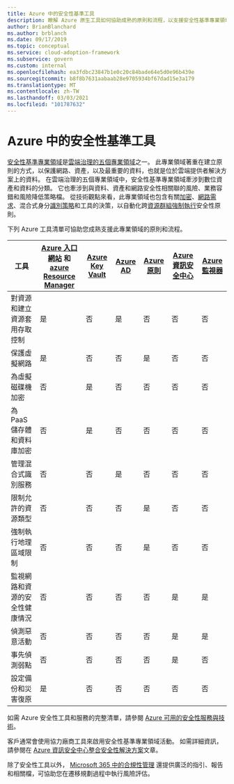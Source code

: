 ```yaml
---
title: Azure 中的安全性基準工具
description: 瞭解 Azure 原生工具如何協助成熟的原則和流程，以支援安全性基準專業領域。
author: BrianBlanchard
ms.author: brblanch
ms.date: 09/17/2019
ms.topic: conceptual
ms.service: cloud-adoption-framework
ms.subservice: govern
ms.custom: internal
ms.openlocfilehash: ea3fdbc23847b1e0c20c84bade64e5d0e96b439e
ms.sourcegitcommit: b8f8b7631aabaab28e9705934bf67dad15e3a179
ms.translationtype: MT
ms.contentlocale: zh-TW
ms.lasthandoff: 03/03/2021
ms.locfileid: "101787632"
---
```

# <a name="security-baseline-tools-in-azure"></a>Azure 中的安全性基準工具

[安全性基準專業領域](./index.md)是[雲端治理的五個專業領域](../governance-disciplines.md)之一。 此專業領域著重在建立原則的方式，以保護網路、資產，以及最重要的資料，也就是位於雲端提供者解決方案上的資料。 在雲端治理的五個專業領域中，安全性基準專業領域牽涉到數位資產和資料的分類。 它也牽涉到與資料、資產和網路安全性相關聯的風險、業務容錯和風險降低策略檔。 從技術觀點來看，此專業領域也包含有關[加密](../../decision-guides/encryption/index.md)、[網路需求](../../decision-guides/software-defined-network/index.md)、混合式身分[識別策略](../../decision-guides/identity/index.md)和工具的決策，以自動化跨[資源群組](../../decision-guides/resource-consistency/index.md)[強制執行](../../decision-guides/policy-enforcement/index.md)安全性原則。

下列 Azure 工具清單可協助您成熟支援此專業領域的原則和流程。

| 工具 | [Azure 入口網站](https://azure.microsoft.com/features/azure-portal/) 和 [azure Resource Manager](/azure/azure-resource-manager/management/overview) | [Azure Key Vault](/azure/key-vault/)  | [Azure AD](/azure/active-directory/fundamentals/active-directory-whatis) | [Azure 原則](/azure/governance/policy/overview) | [Azure 資訊安全中心](/azure/security-center/security-center-introduction) | [Azure 監視器](/azure/azure-monitor/overview) |
|------------------------------------------------------------|---------------------------------|-----------------|----------|--------------|-----------------------|---------------|
| 對資源和建立資源套用存取控制   | 是                             | 否              | 是      | 否           | 否                    | 否            |
| 保護虛擬網路                                    | 是                             | 否              | 否       | 是          | 否                    | 否            |
| 為虛擬磁碟機加密                                     | 否                              | 是             | 否       | 否           | 否                    | 否            |
| 為 PaaS 儲存體和資料庫加密                         | 否                              | 是             | 否       | 否           | 否                    | 否            |
| 管理混合式識別服務                            | 否                              | 否              | 是      | 否           | 否                    | 否            |
| 限制允許的資源類型                         | 否                              | 否              | 否       | 是          | 否                    | 否            |
| 強制執行地理區域限制                          | 否                              | 否              | 否       | 是          | 否                    | 否            |
| 監視網路和資源的安全性健康情況          | 否                              | 否              | 否       | 否           | 是                   | 是           |
| 偵測惡意活動                                  | 否                              | 否              | 否       | 否           | 是                   | 是           |
| 事先偵測弱點                        | 否                              | 否              | 否       | 否           | 是                   | 否            |
| 設定備份和災害復原                     | 是                             | 否              | 否       | 否           | 否                    | 否            |

如需 Azure 安全性工具和服務的完整清單，請參閱 [Azure 可用的安全性服務與技術](/azure/security/fundamentals/services-technologies)。

客戶通常會使用協力廠商工具來啟用安全性基準專業領域活動。 如需詳細資訊，請參閱在 [Azure 資訊安全中心整合安全性解決方案](/azure/security-center/security-center-partner-integration)文章。

除了安全性工具以外， [Microsoft 365 中的合規性管理](https://www.microsoft.com/microsoft-365/enterprise/compliance-management) 還提供廣泛的指引、報告和相關檔，可協助您在遷移規劃過程中執行風險評估。
